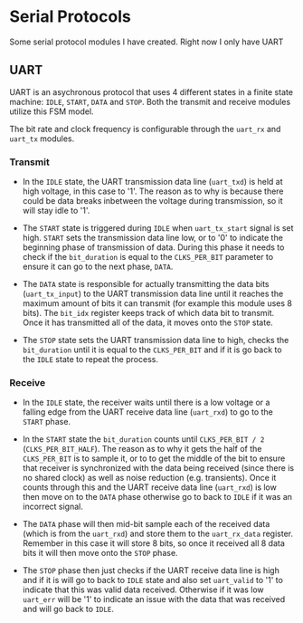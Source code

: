 # Serial Protocols

Some serial protocol modules I have created. Right now I only have UART

## UART

UART is an asychronous protocol that uses 4 different states in a finite state machine: `IDLE`, `START`, `DATA` and `STOP`. Both the transmit and receive modules utilize this FSM model. 

The bit rate and clock frequency is configurable through the `uart_rx` and `uart_tx` modules.

### Transmit

- In the `IDLE` state, the UART transmission data line (`uart_txd`) is held at high voltage, in this case to '1'. The reason as to why is because there could be data breaks inbetween the voltage during transmission, so it will stay idle to '1'.

- The `START` state is triggered during `IDLE` when `uart_tx_start` signal is set high. `START` sets the transmission data line low, or to '0' to indicate the beginning phase of transmission of data. During this phase it needs to check if the `bit_duration` is equal to the `CLKS_PER_BIT` parameter to ensure it can go to the next phase, `DATA`.

- The `DATA` state is responsible for actually transmitting the data bits (`uart_tx_input`) to the UART transmission data line until it reaches the maximum amount of bits it can transmit (for example this module uses 8 bits). The `bit_idx` register keeps track of which data bit to transmit. Once it has transmitted all of the data, it moves onto the `STOP` state.

- The `STOP` state sets the UART transmission data line to high, checks the `bit_duration` until it is equal to the `CLKS_PER_BIT` and if it is go back to the `IDLE` state to repeat the process.


### Receive

- In the `IDLE` state, the receiver waits until there is a low voltage or a falling edge from the UART receive data line (`uart_rxd`) to go to the `START` phase.

- In the `START` state the `bit_duration` counts until `CLKS_PER_BIT / 2` (`CLKS_PER_BIT_HALF`). The reason as to why it gets the half of the `CLKS_PER_BIT` is to sample it, or to to get the middle of the bit to ensure that receiver is synchronized with the data being received (since there is no shared clock) as well as noise reduction (e.g. transients). Once it counts through this and the UART receive data line (`uart_rxd`) is low then move on to the `DATA` phase otherwise go to back to `IDLE` if it was an incorrect signal.

- The `DATA` phase will then mid-bit sample each of the received data (which is from the `uart_rxd`) and store them to the `uart_rx_data` register. Remember in this case it will store 8 bits, so once it received all 8 data bits it will then move onto the `STOP` phase.

- The `STOP` phase then just checks if the UART receive data line is high and if it is will go to back to `IDLE` state and also set `uart_valid` to '1' to indicate that this was valid data received. Otherwise if it was low `uart_err` will be '1' to indicate an issue with the data that was received and will go back to `IDLE`.  
